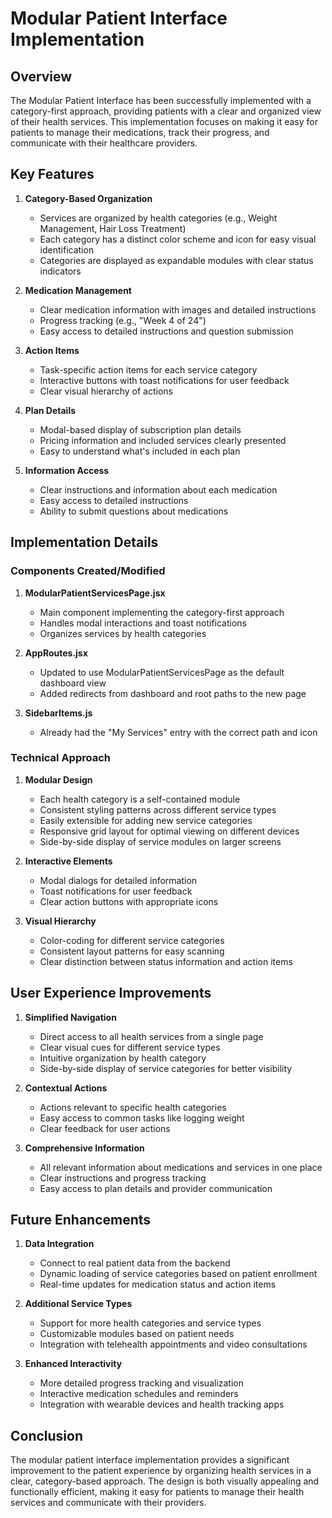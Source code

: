# Modular Patient Interface Implementation

## Overview

The Modular Patient Interface has been successfully implemented with a category-first approach, providing patients with a clear and organized view of their health services. This implementation focuses on making it easy for patients to manage their medications, track their progress, and communicate with their healthcare providers.

## Key Features

1. **Category-Based Organization**
   - Services are organized by health categories (e.g., Weight Management, Hair Loss Treatment)
   - Each category has a distinct color scheme and icon for easy visual identification
   - Categories are displayed as expandable modules with clear status indicators

2. **Medication Management**
   - Clear medication information with images and detailed instructions
   - Progress tracking (e.g., "Week 4 of 24")
   - Easy access to detailed instructions and question submission

3. **Action Items**
   - Task-specific action items for each service category
   - Interactive buttons with toast notifications for user feedback
   - Clear visual hierarchy of actions

4. **Plan Details**
   - Modal-based display of subscription plan details
   - Pricing information and included services clearly presented
   - Easy to understand what's included in each plan

5. **Information Access**
   - Clear instructions and information about each medication
   - Easy access to detailed instructions
   - Ability to submit questions about medications

## Implementation Details

### Components Created/Modified

1. **ModularPatientServicesPage.jsx**
   - Main component implementing the category-first approach
   - Handles modal interactions and toast notifications
   - Organizes services by health categories

2. **AppRoutes.jsx**
   - Updated to use ModularPatientServicesPage as the default dashboard view
   - Added redirects from dashboard and root paths to the new page

3. **SidebarItems.js**
   - Already had the "My Services" entry with the correct path and icon

### Technical Approach

1. **Modular Design**
   - Each health category is a self-contained module
   - Consistent styling patterns across different service types
   - Easily extensible for adding new service categories
   - Responsive grid layout for optimal viewing on different devices
   - Side-by-side display of service modules on larger screens

2. **Interactive Elements**
   - Modal dialogs for detailed information
   - Toast notifications for user feedback
   - Clear action buttons with appropriate icons

3. **Visual Hierarchy**
   - Color-coding for different service categories
   - Consistent layout patterns for easy scanning
   - Clear distinction between status information and action items

## User Experience Improvements

1. **Simplified Navigation**
   - Direct access to all health services from a single page
   - Clear visual cues for different service types
   - Intuitive organization by health category
   - Side-by-side display of service categories for better visibility

2. **Contextual Actions**
   - Actions relevant to specific health categories
   - Easy access to common tasks like logging weight
   - Clear feedback for user actions

3. **Comprehensive Information**
   - All relevant information about medications and services in one place
   - Clear instructions and progress tracking
   - Easy access to plan details and provider communication

## Future Enhancements

1. **Data Integration**
   - Connect to real patient data from the backend
   - Dynamic loading of service categories based on patient enrollment
   - Real-time updates for medication status and action items

2. **Additional Service Types**
   - Support for more health categories and service types
   - Customizable modules based on patient needs
   - Integration with telehealth appointments and video consultations

3. **Enhanced Interactivity**
   - More detailed progress tracking and visualization
   - Interactive medication schedules and reminders
   - Integration with wearable devices and health tracking apps

## Conclusion

The modular patient interface implementation provides a significant improvement to the patient experience by organizing health services in a clear, category-based approach. The design is both visually appealing and functionally efficient, making it easy for patients to manage their health services and communicate with their providers.
